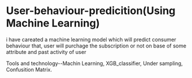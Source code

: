 # User-behaviour-predicition(Using Machine Learning)

i have careated a machine learning model which will predict consumer behaviour that, user will purchage the subscription or not on base of some attribute and past activity of user

Tools and technology--Machin Learning, XGB_classifier, Under sampling, Confusition Matrix.



